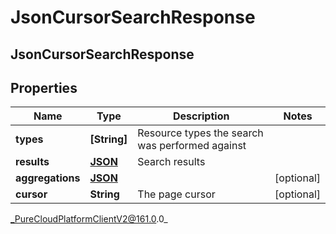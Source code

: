 # JsonCursorSearchResponse

## JsonCursorSearchResponse

## Properties

|Name | Type | Description | Notes|
|------------ | ------------- | ------------- | -------------|
| **types** | **[String]** | Resource types the search was performed against | |
| **results** | [**JSON**](JSON) | Search results | |
| **aggregations** | [**JSON**]() |  | [optional] |
| **cursor** | **String** | The page cursor | [optional] |



_PureCloudPlatformClientV2@161.0.0_
